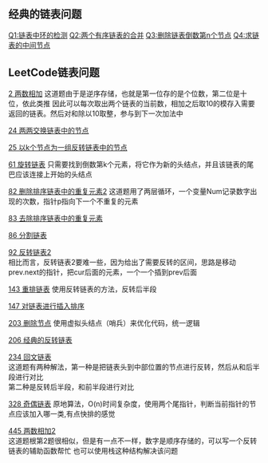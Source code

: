 ## 经典的链表问题
[Q1:链表中环的检测](https://leetcode-cn.com/problems/linked-list-cycle/)
[Q2:两个有序链表的合并](https://leetcode-cn.com/problems/merge-two-sorted-lists/)
[Q3:删除链表倒数第n个节点](https://leetcode-cn.com/problems/remove-nth-node-from-end-of-list/)
[Q4:求链表的中间节点](https://leetcode-cn.com/problems/middle-of-the-linked-list/submissions/)

## LeetCode链表问题

[2 两数相加](https://leetcode-cn.com/problems/add-two-numbers/)
这道题由于是逆序存储，也就是第一位存的是个位数，第二位是十位，依此类推
因此可以每次取出两个链表的当前数，相加之后取10的模存入需要返回的链表。然后对和除以10取整，参与到下一次加法中

[24 两两交换链表中的节点](https://leetcode-cn.com/problems/swap-nodes-in-pairs/)

[25 以k个节点为一组反转链表中的节点](https://leetcode-cn.com/problems/reverse-nodes-in-k-group/)

[61 旋转链表](https://leetcode-cn.com/problems/rotate-list/)
只需要找到倒数第k个元素，将它作为新的头结点，并且该链表的尾巴应该连接上开始的头结点

[82 删除排序链表中的重复元素2](https://leetcode-cn.com/problems/remove-duplicates-from-sorted-list-ii/)
这道题用了两层循环，一个变量Num记录数字出现的次数，指针p指向下一个不重复的元素

[83 去除排序链表中的重复元素](https://leetcode-cn.com/problems/remove-duplicates-from-sorted-list/)  

[86 分割链表](https://leetcode-cn.com/problems/partition-list/)  

[92 反转链表2](https://leetcode-cn.com/problems/reverse-linked-list-ii/)  
相比而言，反转链表2要难一些，因为给出了需要反转的区间，思路是移动prev.next的指针，把cur后面的元素，一个一个插到prev后面  

[143 重排链表](https://leetcode-cn.com/problems/reorder-list/)
使用反转链表的方法，反转后半段

[147 对链表进行插入排序](https://leetcode-cn.com/problems/insertion-sort-list/)

[203 删除节点](https://leetcode-cn.com/problems/remove-linked-list-elements/)
使用虚拟头结点（哨兵）来优化代码，统一逻辑

[206 经典的反转链表](https://leetcode-cn.com/problems/reverse-linked-list/)  

[234 回文链表](https://leetcode-cn.com/problems/palindrome-linked-list/)  
这道题有两种解法，第一种是把链表头到中部位置的节点进行反转，然后从和后半段进行对比  
第二种是反转后半段，和前半段进行对比  

[328 奇偶链表](https://leetcode-cn.com/problems/odd-even-linked-list/comments/)
原地算法，O(n)时间复杂度，使用两个尾指针，判断当前指针的节点应该加入哪一类,有点快排的感觉

[445 两数相加2](https://leetcode-cn.com/problems/add-two-numbers-ii/)  
这道题根第2题很相似，但是有一点不一样，数字是顺序存储的，可以写一个反转链表的辅助函数帮忙
也可以使用栈这种结构解决该问题



